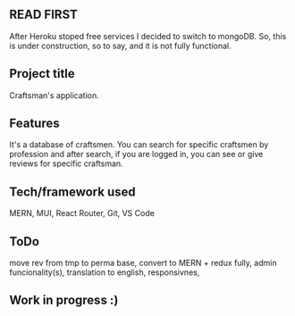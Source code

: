 ## READ FIRST
After Heroku stoped free services I decided to switch to mongoDB. So, this is under construction, so to say, and it is not fully functional. 

## Project title
Craftsman's application.
 
## Features
It's a database of craftsmen. You can search for specific craftsmen by profession and after search, if you are logged in, you can see or give reviews for specific craftsman. 

## Tech/framework used
MERN, MUI, React Router, Git, VS Code

## ToDo
move rev from tmp to perma base, 
convert to MERN + redux fully, 
admin funcionality(s), 
translation to english, 
responsivnes,

## Work in progress :) 
